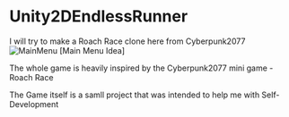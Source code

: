 # Unity2DEndlessRunner
I will try to make a Roach Race clone here from Cyberpunk2077
![MainMenu](https://github.com/Precelekkk/Unity2DEndlessRunner/assets/63038761/acf43fa1-59a9-4036-8be9-39d2e012b654)
[Main Menu Idea]

The whole game is heavily inspired by the Cyberpunk2077 mini game - Roach Race 

The Game itself is a samll project that was intended to help me with Self-Development

